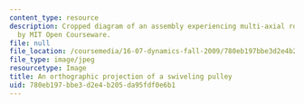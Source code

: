```yaml
---
content_type: resource
description: Cropped diagram of an assembly experiencing multi-axial rotation. Image
  by MIT Open Courseware.
file: null
file_location: /coursemedia/16-07-dynamics-fall-2009/780eb197bbe3d2e4b205da95fdf0e6b1_16-07f09-th.jpg
file_type: image/jpeg
resourcetype: Image
title: An orthographic projection of a swiveling pulley
uid: 780eb197-bbe3-d2e4-b205-da95fdf0e6b1
---
```

